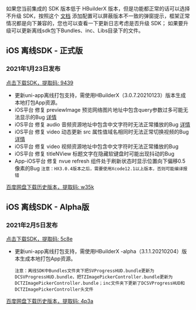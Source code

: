 如果您当前集成的 SDK 版本低于 HBuilderX 版本，但是功能都正常的话可以选择不升级 SDK，按照这个 [文档](https://ask.dcloud.net.cn/article/35627) 添加配置可以屏蔽版本不一致的弹窗提示，框架正常情况都是向下兼容的，您也可以查看一下更新日志考虑是否升级 SDK； 如果要升级可以更新离线sdk包下Bundles、inc、Libs目录下的文件。

## iOS 离线SDK - 正式版

### 2021年1月23日发布 
[点击下载SDK，提取码: 9439](https://pan.baidu.com/s/1HeagKisNNMeJzffASWimtA)
+ 更新uni-app离线打包支持，需使用HBuilderX（3.0.7.20210123）版本生成本地打包App资源。
+ iOS平台 修复 previewImage 预览网络图片地址中包含query参数过多可能无法显示的Bug [详情](https://ask.dcloud.net.cn/question/98259)
+ iOS平台 修复 audio 音频资源地址中包含中文字符时无法正常播放的Bug [详情](https://ask.dcloud.net.cn/question/103421)
+ iOS平台 修复 video 动态更新 src 属性值域名相同时无法正常切换视频的Bug [详情](https://ask.dcloud.net.cn/question/110386)
+ iOS平台 修复 video 视频资源地址中包含中文字符时无法正常播放的Bug
+ iOS平台 修复 titleNView 标题文字在隐藏软键盘时可能出现抖动的Bug
+ App-iOS平台 修复 nvue refresh 组件处于刷新状态时显示位置向下偏移0.5像素的Bug
   `注意：HX3.0.4版本之后，需要使用Xcode12.1以上版本，否则可能编译报错`



[百度网盘下载历史版本，提取码: w35k](https://pan.baidu.com/s/1gZGJMaSqZQftqgEVtadvEg)



## iOS 离线SDK - Alpha版

### 2021年2月5日发布 
[点击下载SDK，提取码: 5c8e](https://pan.baidu.com/s/1IXXyK6Welkf-cD7Rq4N4JA)
+ 更新uni-app离线打包支持，需使用HBuilderX -alpha（3.1.1.20210204）版本生成本地打包App资源。

  
  `注意：离线SDK中Bundles文件夹下把SVProgressHUD.bundle更新为DCSVProgressHUD.bundle，把TZImagePickerController.bundle更新为DCTZImagePickerController.bundle；inc文件夹下更新了DCSVProgressHUD和DCTZImagePickerController头文件`
  
[百度网盘下载历史版本，提取码: 4p3a](https://pan.baidu.com/s/1C0H4DhfI-wXG0NaR2AiE7g)
